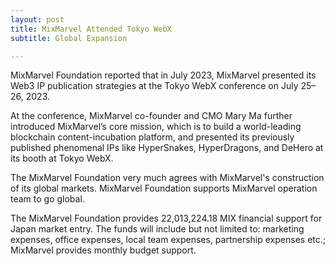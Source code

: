 ```yaml
---
layout: post
title: MixMarvel Attended Tokyo WebX
subtitle: Global Expansion

---
```


MixMarvel Foundation reported that in July 2023, MixMarvel presented its Web3 IP publication strategies at the Tokyo WebX conference on July 25–26, 2023.

At the conference, MixMarvel co-founder and CMO Mary Ma further introduced MixMarvel’s core mission, which is to build a world-leading blockchain content-incubation platform, and presented its previously published phenomenal IPs like HyperSnakes, HyperDragons, and DeHero at its booth at Tokyo WebX.

The MixMarvel Foundation very much agrees with MixMarvel's construction of its global markets. MixMarvel Foundation supports MixMarvel operation team to go global. 

The MixMarvel Foundation provides 22,013,224.18 MIX financial support for Japan market entry. The funds will include but not limited to: marketing expenses, office expenses, local team expenses, partnership expenses etc.; MixMarvel provides monthly budget support.

